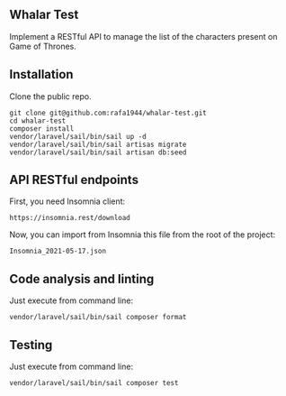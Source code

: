 ## Whalar Test

Implement a RESTful API to manage the list of the characters present on Game of Thrones.


## Installation

Clone the public repo.

```
git clone git@github.com:rafa1944/whalar-test.git
cd whalar-test
composer install
vendor/laravel/sail/bin/sail up -d
vendor/laravel/sail/bin/sail artisas migrate
vendor/laravel/sail/bin/sail artisan db:seed
```

## API RESTful endpoints

First, you need Insomnia client:

```
https://insomnia.rest/download
```

Now, you can import from Insomnia this file from the root of the project:

```
Insomnia_2021-05-17.json
```

## Code analysis and linting

Just execute from command line:

```
vendor/laravel/sail/bin/sail composer format
```

## Testing

Just execute from command line:

```
vendor/laravel/sail/bin/sail composer test
```


